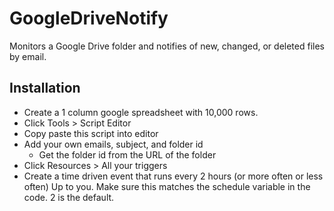 # GoogleDriveNotify
Monitors a Google Drive folder and notifies of new, changed, or deleted files by email.

## Installation
- Create a 1 column google spreadsheet with 10,000 rows.  
- Click Tools > Script Editor
- Copy paste this script into editor
- Add your own emails, subject, and folder id
	- Get the folder id from the URL of the folder
- Click Resources > All your triggers
- Create a time driven event that runs every 2 hours (or more often or less often)  Up to you.  Make sure this matches the schedule variable in the code.  2 is the default.
